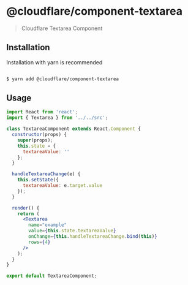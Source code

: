 # @cloudflare/component-textarea

> Cloudflare Textarea Component

## Installation
Installation with yarn is recommended

```sh

$ yarn add @cloudflare/component-textarea

```

## Usage

```jsx
import React from 'react';
import { Textarea } from '../../src';

class TextareaComponent extends React.Component {
  constructor(props) {
    super(props);
    this.state = {
      textareaValue: ''
    };
  }

  handleTextareaChange(e) {
    this.setState({
      textareaValue: e.target.value
    });
  }

  render() {
    return (
      <Textarea
        name="example"
        value={this.state.textareaValue}
        onChange={this.handleTextareaChange.bind(this)}
        rows={4}
      />
    );
  }
}

export default TextareaComponent;

```


